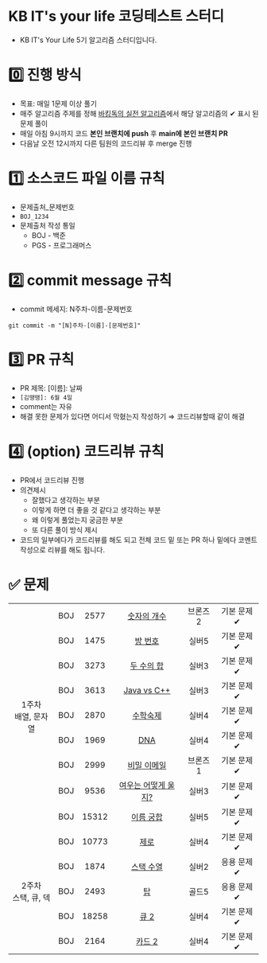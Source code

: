 # KB IT's your life 코딩테스트 스터디

- KB IT's Your Life 5기 알고리즘 스터디입니다.


[//]: # (# 0️⃣ 스터디 멤버)

[//]: # ()
[//]: # (<table>)

[//]: # (    <tr>)

[//]: # (        <td align="center">)

[//]: # (	    <a href="https://github.com/rlagkswn00">)

[//]: # (	    	<img src="https://avatars.githubusercontent.com/u/56250226?v=4" width="100px;" alt=""/>)

[//]: # (	    	<br/>)

[//]: # (	    	<sub>)

[//]: # (	    	<b>김한주</b>)

[//]: # (	    	<br/>)

[//]: # (	    	<img src="https://us-central1-progress-markdown.cloudfunctions.net/progress/100"/>)

[//]: # (	        </sub>)

[//]: # (	    </a>)

[//]: # (	    <br />)

[//]: # (	</td>)

[//]: # (        <td align="center">)

[//]: # (	    <a href="https://github.com/lcy923">)

[//]: # (	    	<img src="https://avatars.githubusercontent.com/u/81132057?v=4" width="100px;" alt=""/>)

[//]: # (	    	<br/>)

[//]: # (	    	<sub>)

[//]: # (	    	<b>이채영</b>)

[//]: # (	    	<br/>)

[//]: # (	    	<img src="https://us-central1-progress-markdown.cloudfunctions.net/progress/100"/>)

[//]: # (	        </sub>)

[//]: # (	    </a>)

[//]: # (	    <br />)

[//]: # (	</td>)

[//]: # (        <td align="center">)

[//]: # (	    <a href="https://github.com/gaamjaa">)

[//]: # (	    	<img src="https://avatars.githubusercontent.com/u/49315208?v=4" width="100px;" alt=""/>)

[//]: # (	    	<br/>)

[//]: # (	    	<sub>)

[//]: # (	    	<b>이해연</b>)

[//]: # (	    	<br/>)

[//]: # (	    	<img src="https://us-central1-progress-markdown.cloudfunctions.net/progress/100"/>)

[//]: # (	        </sub>)

[//]: # (	    </a>)

[//]: # (	    <br />)

[//]: # (	</td>)

[//]: # (	<td align="center">)

[//]: # (	    <a href="https://github.com/mellykim123">)

[//]: # (	    	<img src="https://avatars.githubusercontent.com/u/78676660?v=4" width="100px;" alt=""/>)

[//]: # (	    	<br/>)

[//]: # (	    	<sub>)

[//]: # (	    	<b>김지은</b>)

[//]: # (	    	<br/>)

[//]: # (	    	<img src="https://us-central1-progress-markdown.cloudfunctions.net/progress/100"/>)

[//]: # (	        </sub>)

[//]: # (	    </a>)

[//]: # (	    <br />)

[//]: # (	</td>)

[//]: # (	<td align="center">)

[//]: # (	    <a href="https://github.com/kseop">)

[//]: # (	    	<img src="https://avatars.githubusercontent.com/u/42964809?v=4" width="100px;" alt=""/>)

[//]: # (	    	<br/>)

[//]: # (	    	<sub>)

[//]: # (	    	<b>강태섭</b>)

[//]: # (	    	<br/>)

[//]: # (	    	<img src="https://us-central1-progress-markdown.cloudfunctions.net/progress/100"/>)

[//]: # (	        </sub>)

[//]: # (	    </a>)

[//]: # (	    <br />)

[//]: # (	</td>)

[//]: # (    </tr>)

[//]: # (</table>)

[//]: # (# 1️⃣ 진행 방법)

[//]: # ()
[//]: # (1. 본인 로컬 환경에서 문제 풀이를 진행한다.)

[//]: # (2. 원격 저장소에서 코드를 받아와 로컬 status를 최신화한다. &#40;pull&#41;)

[//]: # (3. 본인이 작성한 코드를 포함한 로컬 status를 원격 저장소로 보낸다. &#40;push&#41;)

[//]: # (4. 반드시 `commit message 규칙`을 지켜서 업로드 한다.)

[//]: # (5. 애매한 사항이 있으면 팀원들과 상의한 뒤 결정한다.)

[//]: # (6. _절대! 남의 폴더는 건들지 말 것!_)
# 0️⃣ 진행 방식
- 목표: 매일 1문제 이상 풀기
- 매주 알고리즘 주제를 정해 [바킹독의 실전 알고리즘](https://github.com/encrypted-def/basic-algo-lecture/blob/master/workbook.md)에서 해당 알고리즘의 ✔ 표시 된 문제 풀이
- 매일 아침 9시까지 코드 **본인 브랜치에 push** 후 **main에 본인 브랜치 PR**
- 다음날 오전 12시까지 다른 팀원의 코드리뷰 후 merge 진행

# 1️⃣ 소스코드 파일 이름 규칙

- 문제출처\_문제번호
- `BOJ_1234`
- 문제출처 작성 통일
    - BOJ - 백준
    - PGS - 프로그래머스

[//]: # (    - SEA - 삼성 SW Expert Acadamy)
    

# 2️⃣ commit message 규칙

- commit 메세지: N주차-이름-문제번호

```shell
git commit -m "[N]주차-[이름]-[문제번호]"
```

# 3️⃣ PR 규칙

- PR 제목: [이름]: 날짜
- `[김땡땡]: 6월 4일 `
- comment는 자유
- 해결 못한 문제가 있다면 어디서 막혔는지 작성하기 ⇒ 코드리뷰할때 같이 해결

# 4️⃣ (option) 코드리뷰 규칙

- PR에서 코드리뷰 진행
- 의견제시
    - 잘했다고 생각하는 부분
    - 이렇게 하면 더 좋을 것 같다고 생각하는 부분
    - 왜 이렇게 풀었는지 궁금한 부분
    - 또 다른 풀이 방식 제시
- 코드의 일부에다가 코드리뷰를 해도 되고 전체 코드 밑 또는 PR 하나 밑에다 코멘트 작성으로 리뷰를 해도 됩니다.

# ✅ 문제

<table>
    <!-- 1주차 문제 -->
    <tr style="text-align: center">
        <td rowspan="9">1주차<br>배열, 문자열</td>
        <td>BOJ</td><td>2577</td><td><a href="https://www.acmicpc.net/problem/2577">숫자의 개수</a></td><td>브론즈2</td>
        <td>기본 문제✔</td>
    </tr>
    <tr style="text-align: center">
        <td>BOJ</td><td>1475</td><td><a href="https://www.acmicpc.net/problem/1475">방 번호</a></td><td>실버5</td>
        <td>기본 문제✔</td>
    </tr>
    <tr style="text-align: center">
        <td>BOJ</td><td>3273</td><td><a href="https://www.acmicpc.net/problem/3273">두 수의 합</a></td><td>실버3</td>
        <td>기본 문제✔</td>
    </tr>
    <tr style="text-align: center">
        <td>BOJ</td><td>3613</td><td><a href="https://www.acmicpc.net/problem/3613">Java vs C++</a></td><td>실버3</td>
        <td>기본 문제✔</td>
    </tr>
    <tr style="text-align: center">
        <td>BOJ</td><td>2870</td><td><a href="https://www.acmicpc.net/problem/2870">수학숙제</a></td><td>실버4</td>
        <td>기본 문제✔</td>
    </tr>
    <tr style="text-align: center">
        <td>BOJ</td><td>1969</td><td><a href="https://www.acmicpc.net/problem/1969">DNA</a></td><td>실버4</td>
        <td>기본 문제✔</td>
    </tr>
    <tr style="text-align: center">
        <td>BOJ</td><td>2999</td><td><a href="https://www.acmicpc.net/problem/2999">비밀 이메일</a></td><td>브론즈1</td>
        <td>기본 문제✔</td>
    </tr>
    <tr style="text-align: center">
        <td>BOJ</td><td>9536</td><td><a href="https://www.acmicpc.net/problem/9536">여우는 어떻게 울지?</a></td><td>실버3</td>
        <td>기본 문제✔</td>
    </tr>
    <tr style="text-align: center">
        <td>BOJ</td><td>15312</td><td><a href="https://www.acmicpc.net/problem/15312">이름 궁합</a></td><td>실버5</td>
        <td>기본 문제✔</td>
    </tr>
    <!-- 2주차 문제 -->
    <tr style="text-align: center">
        <td rowspan="6">2주차<br>스택, 큐, 덱</td>
        <td>BOJ</td><td>10773</td><td><a href="https://www.acmicpc.net/problem/10773">제로</a></td><td>실버4</td>
        <td>기본 문제✔</td>
    </tr>
    <tr style="text-align: center">
        <td>BOJ</td><td>1874</td><td><a href="https://www.acmicpc.net/problem/1874">스택 수열</a></td><td>실버2</td>
        <td>응용 문제✔</td>
    </tr>
    <tr style="text-align: center">
        <td>BOJ</td><td>2493</td><td><a href="https://www.acmicpc.net/problem/2493">탑</a></td><td>골드5</td>
        <td>응용 문제✔</td>
    </tr>
    <tr style="text-align: center">
        <td>BOJ</td><td>18258</td><td><a href="https://www.acmicpc.net/problem/18258">큐 2</a></td><td>실버4</td>
        <td>기본 문제✔</td>
    </tr>
    <tr style="text-align: center">
        <td>BOJ</td><td>2164</td><td><a href="https://www.acmicpc.net/problem/2164">카드 2</a></td><td>실버4</td>
        <td>기본 문제✔</td>
    </tr>
</table>

